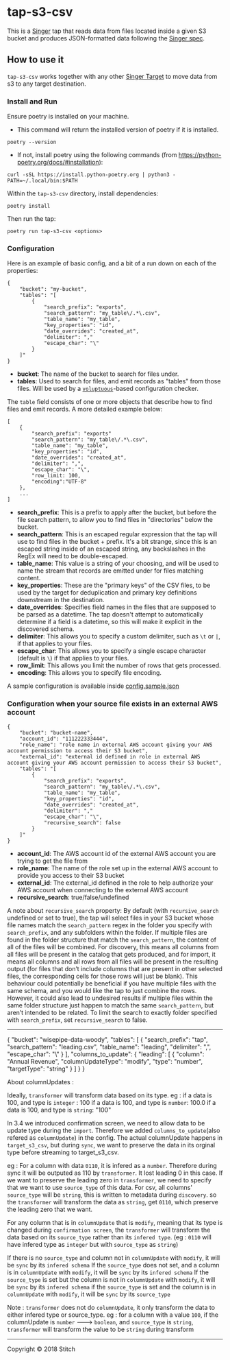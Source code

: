 # tap-s3-csv

This is a [Singer](https://singer.io) tap that reads data from files located inside a given S3 bucket and produces JSON-formatted data following the [Singer spec](https://github.com/singer-io/getting-started/blob/master/SPEC.md).

## How to use it

`tap-s3-csv` works together with any other [Singer Target](https://singer.io) to move data from s3 to any target destination.

### Install and Run

Ensure poetry is installed on your machine.

- This command will return the installed version of poetry if it is installed.

```
poetry --version
```

- If not, install poetry using the following commands (from https://python-poetry.org/docs/#installation):

```
curl -sSL https://install.python-poetry.org | python3 -
PATH=~/.local/bin:$PATH
```

Within the `tap-s3-csv` directory, install dependencies:

```
poetry install
```

Then run the tap:

```
poetry run tap-s3-csv <options>
```

### Configuration

Here is an example of basic config, and a bit of a run down on each of the properties:

```
{
    "bucket": "my-bucket",
    "tables": "[
        {
            "search_prefix": "exports",
            "search_pattern": "my_table\/.*\.csv",
            "table_name": "my_table",
            "key_properties": "id",
            "date_overrides": "created_at",
            "delimiter": ","
            "escape_char": "\"
        }
    ]"
}
```

- **bucket**: The name of the bucket to search for files under.
- **tables**: Used to search for files, and emit records as "tables" from those files. Will be used by a [`voluptuous`](https://github.com/alecthomas/voluptuous)-based configuration checker.

The `table` field consists of one or more objects that describe how to find files and emit records. A more detailed example below:

```
[
    {
        "search_prefix": "exports"
        "search_pattern": "my_table\/.*\.csv",
        "table_name": "my_table",
        "key_properties": "id",
        "date_overrides": "created_at",
        "delimiter": ",",
        "escape_char": "\",
        "row_limit: 100,
        "encoding":"UTF-8"
    },
    ...
]
```

- **search_prefix**: This is a prefix to apply after the bucket, but before the file search pattern, to allow you to find files in "directories" below the bucket.
- **search_pattern**: This is an escaped regular expression that the tap will use to find files in the bucket + prefix. It's a bit strange, since this is an escaped string inside of an escaped string, any backslashes in the RegEx will need to be double-escaped.
- **table_name**: This value is a string of your choosing, and will be used to name the stream that records are emitted under for files matching content.
- **key_properties**: These are the "primary keys" of the CSV files, to be used by the target for deduplication and primary key definitions downstream in the destination.
- **date_overrides**: Specifies field names in the files that are supposed to be parsed as a datetime. The tap doesn't attempt to automatically determine if a field is a datetime, so this will make it explicit in the discovered schema.
- **delimiter**: This allows you to specify a custom delimiter, such as `\t` or `|`, if that applies to your files.
- **escape_char**: This allows you to specify a single escape character (default is `\`) if that applies to your files.
- **row_limit**: This allows you limit the number of rows that gets processed.
- **encoding**: This allows you to specify file encoding.

A sample configuration is available inside [config.sample.json](config.sample.json)

### Configuration when your source file exists in an external AWS account

```
{
    "bucket": "bucket-name",
    "account_id": "111222333444",
    "role_name": "role name in external AWS account giving your AWS account permission to access their S3 bucket",
    "external_id": "external id defined in role in external AWS account giving your AWS account permission to access their S3 bucket",
    "tables": "[
        {
            "search_prefix": "exports",
            "search_pattern": "my_table\/.*\.csv",
            "table_name": "my_table",
            "key_properties": "id",
            "date_overrides": "created_at",
            "delimiter": ","
            "escape_char": "\",
            "recursive_search": false
        }
    ]"
}
```

- **account_id**: The AWS account id of the external AWS account you are trying to get the file from
- **role_name**: The name of the role set up in the external AWS account to provide you access to their S3 bucket
- **external_id**: The external_id defined in the role to help authorize your AWS account when connecting to the external AWS account
- **recursive_search**: true/false/undefined

A note about `recursive_search` property: By default (with `recursive_search` undefined or set to true), the tap will select files in your S3 bucket whose file names match the `search_pattern` regex in the folder you specify with `search_prefix`, and any subfolders within the folder. If multiple files are found in the folder structure that match the `search_pattern`, the content of all of the files will be combined. For discovery, this means all columns from all files will be present in the catalog that gets produced, and for import, it means all columns and all rows from all files will be present in the resulting output (for files that don’t include columns that are present in other selected files, the corresponding cells for those rows will just be blank). This behaviour could potentially be beneficial if you have multiple files with the same schema, and you would like the tap to just combine the rows. However, it could also lead to undesired results if multiple files within the same folder structure just happen to match the same `search_pattern`, but aren’t intended to be related. To limit the search to exactly folder specified with `search_prefix`, set `recursive_search` to false.

---

{
"bucket": "wisepipe-data-woody",
"tables": [
{
"search_prefix": "tap",
"search_pattern": "leading.csv",
"table_name": "leading",
"delimiter": ",",
"escape_char": "\\"
}
],
"columns_to_update": {
"leading": [
{
"column": "Annual Revenue",
"columnUpdateType": "modify",
"type": "number",
"targetType": "string"
}
]
}
}

About columnUpdates :

Ideally, `transformer` will transform data based on its type.
eg :
if a data is 100, and type is `integer` : 100
if a data is 100, and type is `number`: 100.0
if a data is 100, and type is `string`: "100"

In 3.4 we introduced confirmation screen, we need to allow data to be update type during the `import`. Therefore we added `columns_to_update`(also refered as `columnUpdate`) in the config.
The actual columnUpdate happens in `target_s3_csv`, but during `sync`, we want to preserve the data in its orginal type before streaming to target_s3_csv.

eg : For a column with data `0110`, it is infered as a `number`. Therefore during sync it will be outputed as 110 by `transformer`. It lost leading 0 in this case.
If we want to preserve the leading zero in `transformer`, we need to specify that we want to use `source_type` of this data. For csv, all columns' `source_type` will be `string`, this is written to metadata during `discovery`. so the `transformer` will transform the data as `string`, get `0110`, which preserve the leading zero that we want.

For any column that is in `columnUpdate` that is `modify`, meaning that its type is changed during `confirmation screen`, the `transformer` will transform the data based on its `source_type`
rather than its `infered type`. (eg : `0110` will have infered type as `integer` but with `source_type` as `string`)

If there is no `source_type` and column not in `columnUpdate` with `modify`, it will be `sync` by its `infered schema`
If the `source_type` does not set, and a column is in `columnUpdate` with `modify`, it will be `sync` by its `infered schema`
If the `source_type` is set but the column is not in `columnUpdate` with `modify`, it will be `sync` by its `infered schema`
if the `source_type` is set and the column is in `columnUpdate` with `modify`, it will be `sync` by its `source_type`

Note : `transformer` does not do `columnUpdate`, it only transform the data to either infered type or source_type.
eg :
for a column with a value `100`, if the columnUpdate is `number` ---> `boolean`, and `source_type` is `string`,
`transformer` will transform the value to be `string` during transform

---

Copyright &copy; 2018 Stitch

